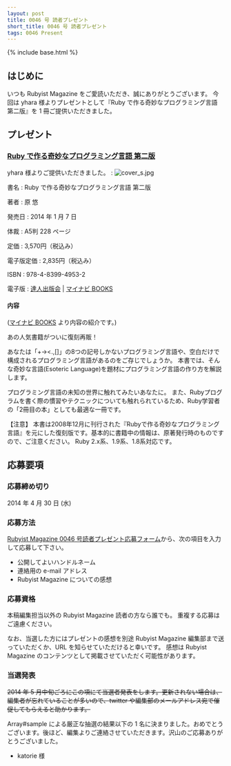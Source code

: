 ```yaml
---
layout: post
title: 0046 号 読者プレゼント
short_title: 0046 号 読者プレゼント
tags: 0046 Present
---
```

{% include base.html %}


## はじめに

いつも Rubyist Magazine をご愛読いただき、誠にありがとうございます。
今回は yhara 様よりプレゼントとして『Ruby で作る奇妙なプログラミング言語 第二版』を 1 冊ご提供いただきました。

## プレゼント

### [Ruby で作る奇妙なプログラミング言語 第二版](http://route477.net/d/?date=20131127)

yhara 様よりご提供いただきました。
: ![cover_s.jpg]({{site.baseurl}}/images/0046-Present/cover_s.jpg)

書名
: Ruby で作る奇妙なプログラミング言語 第二版

著者
: 原 悠

発売日
: 2014 年 1 月 7 日

体裁
:  A5判 228 ページ

定価
: 3,570円（税込み）

電子版定価
: 2,835円（税込み）

ISBN
: 978-4-8399-4953-2

電子版
:  [達人出版会](http://tatsu-zine.com/books/esoteric-language-programing-in-ruby) | [マイナビ BOOKS](https://book.mynavi.jp/ec/products/detail/id=24268)

#### 内容

([マイナビ BOOKS](https://book.mynavi.jp/ec/products/detail/id=24268) より内容の紹介です。)

あの人気書籍がついに復刻再販！

あなたは「+-&gt;&lt;.,[]」の8つの記号しかないプログラミング言語や、空白だけで構成されるプログラミング言語があるのをご存じでしょうか。
本書では、そんな奇妙な言語(Esoteric Language)を題材にプログラミング言語の作り方を解説します。

プログラミング言語の未知の世界に触れてみたいあなたに。
また、Rubyプログラムを書く際の慣習やテクニックについても触れられているため、Ruby学習者の「2冊目の本」としても最適な一冊です。

【注意】
本書は2008年12月に刊行された『Rubyで作る奇妙なプログラミング言語』を元にした復刻版です。基本的に書籍中の情報は、原著発行時のものですので、ご注意ください。
Ruby 2.x系、1.9系、1.8系対応です。

## 応募要項

### 応募締め切り

2014 年 4 月 30 日 (水)

### 応募方法

[Rubyist Magazine 0046 号読者プレゼント応募フォーム](https://docs.google.com/spreadsheet/viewform?formkey=dGZ5N1hvZmRhM0VDbUJhenp6c0ZMTUE6MA#gid=0)から、次の項目を入力して応募して下さい。

* 公開してよいハンドルネーム
* 連絡用の e-mail アドレス
* Rubyist Magazine についての感想


### 応募資格

本稿編集担当以外の Rubyist Magazine 読者の方なら誰でも。
重複する応募はご遠慮ください。

なお、当選した方にはプレゼントの感想を別途 Rubyist Magazine
編集部まで送っていただくか、URL を知らせていただけると幸いです。
感想は Rubyist Magazine のコンテンツとして掲載させていただく可能性があります。

### 当選発表

 ~~2014 年 5 月中旬ごろにこの項にて当選者発表をします。更新されない場合は、編集者が忘れていることが多いので、twitter や編集部のメールアドレス宛で催促してもらえると助かります。~~ 

Array#sample による厳正な抽選の結果以下の 1 名に決まりました。おめでとうございます。後ほど、編集よりご連絡させていただきます。沢山のご応募ありがとうございました。

* katorie 様



